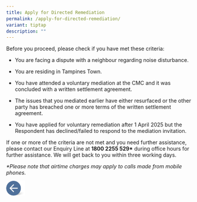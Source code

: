 ```yaml
---
title: Apply for Directed Remediation
permalink: /apply-for-directed-remediation/
variant: tiptap
description: ""
---
```

<p>Before you proceed, please check if you have met these criteria:</p>
<ul data-tight="true" class="tight">
<li>
<p>You are facing a dispute with a neighbour regarding noise disturbance.</p>
</li>
<li>
<p>You are residing in Tampines Town.</p>
</li>
<li>
<p>You have attended a voluntary mediation at the CMC and it was concluded
with a written settlement agreement.</p>
</li>
<li>
<p>The issues that you mediated earlier have either resurfaced or the other
party has breached one or more terms of the written settlement agreement.</p>
</li>
<li>
<p>You have applied for voluntary remediation after 1 April 2025 but the
Respondent has declined/failed to respond to the mediation invitation.</p>
<p></p>
</li>
</ul>
<p>If one or more of the criteria are not met and you need further assistance,
please contact our Enquiry Line at <strong>1800 2255 529*</strong> during
office hours for further assistance. We will get back to you within three
working days.</p>
<p><em>*Please note that airtime charges may apply to calls made from mobile phones.</em>
</p>
<p></p>
<p></p><a class="isomer-image-wrapper" href="/apply-for-mediation/"><img style="width: 10%;" height="auto" width="100%" alt="" src="/images/MEDIATION STORIES/Back_button.png"></a>
<p></p>